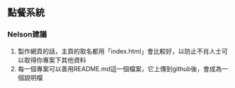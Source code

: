 ## 點餐系統

### Nelson建議
1) 製作網頁的話，主頁的取名都用「index.html」會比較好，以防止不肖人士可以取得你專案下其他資料
2) 每一個專案可以善用README.md這一個檔案，它上傳到github後，會成為一個說明檔